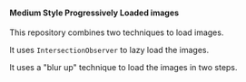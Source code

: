 #### Medium Style Progressively Loaded images

This repository combines two techniques to load images.

It uses `IntersectionObserver` to lazy load the images.

It uses a "blur up" technique to load the images in two steps.
